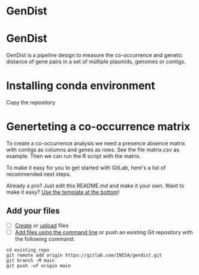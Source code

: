 # GenDist

# GenDist
GenDist is a pipeline design to measure the co-occurrence and genetic distance of gene pairs in a set of múltiple plasmids, genomes or contigs.

# Installing conda environment 
Copy the repository 

# Generteting a co-occurrence matrix 
To create a co-occurrence analysis we need a presence absence matrix with contigs as columns and genes as rows. See the file matrix.csv as example.
Then we can run the R script with the matrix.

To make it easy for you to get started with GitLab, here's a list of recommended next steps.

Already a pro? Just edit this README.md and make it your own. Want to make it easy? [Use the template at the bottom](#editing-this-readme)!

## Add your files

- [ ] [Create](https://docs.gitlab.com/ee/user/project/repository/web_editor.html#create-a-file) or [upload](https://docs.gitlab.com/ee/user/project/repository/web_editor.html#upload-a-file) files
- [ ] [Add files using the command line](https://docs.gitlab.com/topics/git/add_files/#add-a-file-using-the-command-line) or push an existing Git repository with the following command:

```
cd existing_repo
git remote add origin https://gitlab.com/INISA/gendist.git
git branch -M main
git push -uf origin main
```
